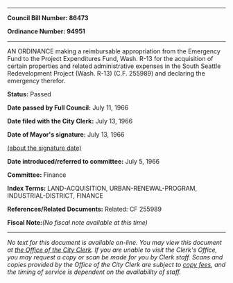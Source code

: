 

********

**Council Bill Number: 86473**
   
**Ordinance Number: 94951**
********

 AN ORDINANCE making a reimbursable appropriation from the Emergency Fund to the Project Expenditures Fund, Wash. R-13 for the acquisition of certain properties and related administrative expenses in the South Seattle Redevelopment Project (Wash. R-13) (C.F. 255989) and declaring the emergency therefor.

**Status:** Passed
   
**Date passed by Full Council:** July 11, 1966
   
**Date filed with the City Clerk:** July 13, 1966
   
**Date of Mayor's signature:** July 13, 1966
   
[(about the signature date)](/~public/approvaldate.htm)
   
   
   
**Date introduced/referred to committee:** July 5, 1966
   
**Committee:** Finance
   
   
**Index Terms:** LAND-ACQUISITION, URBAN-RENEWAL-PROGRAM, INDUSTRIAL-DISTRICT, FINANCE

**References/Related Documents:** Related: CF 255989

**Fiscal Note:**_(No fiscal note available at this time)_
********

_No text for this document is available on-line. You may view this document at [the Office of the City Clerk](http://www.seattle.gov/leg/clerk/contactUs.htm). If you are unable to visit the Clerk's Office, you may request a copy or scan be made for you by Clerk staff. Scans and copies provided by the Office of the City Clerk are subject to [copy fees](http://clerk.seattle.gov/~public/clerkfees.htm), and the timing of service is dependent on the availability of staff._

